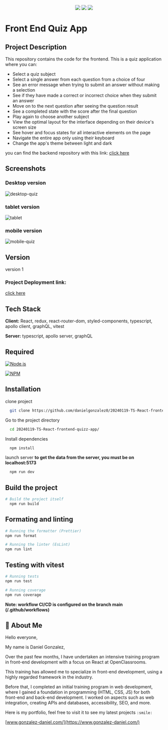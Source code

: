 
<p align="center">
<img src="https://img.shields.io/badge/VERCEL-Deployed-brightgreen?style=for-the-badge&logo=vercel">
<img src="https://img.shields.io/badge/Create%20with-React-blue?style=for-the-badge&logo=react">
<img src="https://img.shields.io/badge/build_with-Vite-violet?style=for-the-badge&logo=vite&logoColor=%239C5DFE">
</p>


# Front End Quiz App 

## Project Description

This repository contains the code for the frontend. This is a quiz application where you can: 

- Select a quiz subject
- Select a single answer from each question from a choice of four
- See an error message when trying to submit an answer without making a selection
- See if they have made a correct or incorrect choice when they submit an answer
- Move on to the next question after seeing the question result
- See a completed state with the score after the final question
- Play again to choose another subject
- View the optimal layout for the interface depending on their device's screen size
- See hover and focus states for all interactive elements on the page
- Navigate the entire app only using their keyboard
- Change the app's theme between light and dark

you can find the backend repository with this link: [click here](https://github.com/danielgonzalez0/20240205-simple-Apollo-server-graphQL/)

## Screenshots

### Desktop version

![desktop-quiz](https://github.com/danielgonzalez0/20240205-simple-Apollo-server-graphQL/assets/86351071/bb7b750b-32c6-4eed-995a-c5f72220b19c)

### tablet version

![tablet](https://github.com/danielgonzalez0/20240205-simple-Apollo-server-graphQL/assets/86351071/919d8f3c-77f2-45f4-aeba-de3efc6c34e3)

### mobile version

![mobile-quiz](https://github.com/danielgonzalez0/20240205-simple-Apollo-server-graphQL/assets/86351071/79bb4137-590a-4bb8-8143-ec78b1bf3b34) 

## Version

version 1 

### Project Deployment link: 
[click here](https://20240119-ts-react-frontend-quizz-app.vercel.app/)

## Tech Stack

**Client:** React, redux, react-router-dom, styled-components, typescript, apollo client, graphQL, vitest

**Server:** typescript, apollo server, graphQL

## Required

[![Node.js](https://custom-icon-badges.demolab.com/badge/-Node.js-339933?style=for-the-badge&logo=node.js&logoColor=white)](https://nodejs.org/)

[![NPM](https://img.shields.io/badge/-NPM-CC3534?logo=npm&logoColor=white&style=for-the-badge)](https://docs.npmjs.com/downloading-and-installing-node-js-and-npm)


## Installation

clone project

```bash
  git clone https://github.com/danielgonzalez0/20240119-TS-React-frontend-quizz-app.git
```

Go to the project directory

```bash
  cd 20240119-TS-React-frontend-quizz-app/
```

Install dependencies

```bash
  npm install
```

launch server **to get the data from the server, you must be on localhost:5173**

```bash
  npm run dev
```

## Build the project
```bash
# Build the project itself
  npm run build
```
## Formating and linting
```bash
# Running the formatter (Prettier)
npm run format

# Running the linter (EsLint)
npm run lint
```
## Testing with vitest
```bash
# Running tests
npm run test

# Running coverage
npm run coverage

```

**Note: workflow CI/CD is configured on the branch main (/.github/workflows)**

## 🚀 About Me

Hello everyone,

My name is Daniel Gonzalez,

Over the past few months, I have undertaken an intensive training program in front-end development with a focus on React at OpenClassrooms. 

This training has allowed me to specialize in front-end development, using a highly regarded framework in the industry.

Before that, I completed an initial training program in web development, where I gained a foundation in programming (HTML, CSS, JS) for both front-end and back-end development. I worked on aspects such as web integration, creating APIs and databases, accessibility, SEO, and more.

Here is my portfolio, feel free to visit it to see my latest projects `:smile:`

[www.gonzalez-daniel.com/](https://www.gonzalez-daniel.com/)